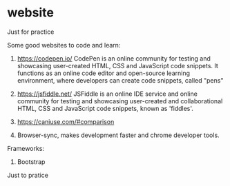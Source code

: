 # website
Just for practice 

Some good websites to code and learn:

1. https://codepen.io/
    CodePen is an online community for testing and showcasing user-created HTML, CSS and JavaScript code snippets. It functions as an online code editor and open-source learning environment, where developers can create code snippets, called "pens"
    
2. https://jsfiddle.net/
    JSFiddle is an online IDE service and online community for testing and showcasing user-created and collaborational HTML, CSS and JavaScript code snippets, known as 'fiddles'.
    
3. https://caniuse.com/#comparison
4. Browser-sync, makes development faster and chrome developer tools. 

Frameworks: 
1. Bootstrap






Just to pratice
